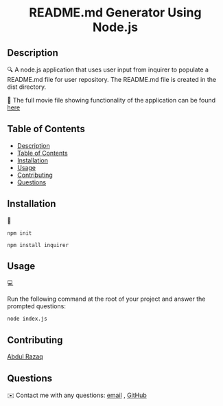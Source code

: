 
<h1 align="center">README.md Generator Using Node.js</h1>
   
  
   
## Description
  
🔍 A node.js application that uses user input from inquirer to populate a README.md file for user repository. The README.md file is created in the dist directory.
  
🎥 The full movie file showing functionality of the application can be found [here](./src/Functionality.mp4)  
  

  
## Table of Contents
- [Description](#description)
- [Table of Contents](#table-of-contents)
- [Installation](#installation)
- [Usage](#usage)
- [Contributing](#contributing)
- [Questions](#questions)

## Installation
💾   
  
`npm init`
  
`npm install inquirer`
  
## Usage
💻   
  
Run the following command at the root of your project and answer the prompted questions:
  
`node index.js`

## Contributing
[Abdul Razaq](https://github.com/razaqabdul8)

## Questions
✉️ Contact me with any questions: [email](mailto:razaqabdul8@gmail.com) , [GitHub](https://github.com/razaqabdul8)<br />

    